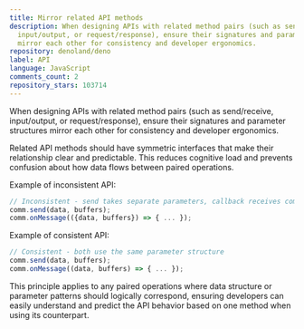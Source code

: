 ```yaml
---
title: Mirror related API methods
description: When designing APIs with related method pairs (such as send/receive,
  input/output, or request/response), ensure their signatures and parameter structures
  mirror each other for consistency and developer ergonomics.
repository: denoland/deno
label: API
language: JavaScript
comments_count: 2
repository_stars: 103714
---
```


When designing APIs with related method pairs (such as send/receive, input/output, or request/response), ensure their signatures and parameter structures mirror each other for consistency and developer ergonomics.

Related API methods should have symmetric interfaces that make their relationship clear and predictable. This reduces cognitive load and prevents confusion about how data flows between paired operations.

Example of inconsistent API:
```js
// Inconsistent - send takes separate parameters, callback receives combined object
comm.send(data, buffers);
comm.onMessage(({data, buffers}) => { ... });
```

Example of consistent API:
```js
// Consistent - both use the same parameter structure
comm.send(data, buffers);
comm.onMessage((data, buffers) => { ... });
```

This principle applies to any paired operations where data structure or parameter patterns should logically correspond, ensuring developers can easily understand and predict the API behavior based on one method when using its counterpart.